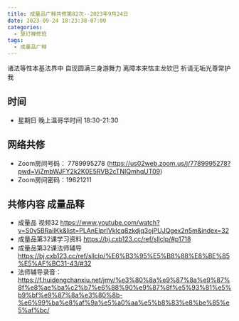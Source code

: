 ```yaml
---
title: 成量品广释共修第82次--2023年9月24日
date: 2023-09-24 18:23:38-07:00
categories:
  - 慧灯禅修班
tags:
  - 成量品广释
---
```



诸法等性本基法界中 自现圆满三身游舞力 离障本来怙主龙钦巴 祈请无垢光尊常护我

## 时间

* 星期日 晚上温哥华时间 18:30-21:30

## 网络共修

* Zoom房间号码： 7789995278 (https://us02web.zoom.us/j/7789995278?pwd=VjZmbWJFY2k2K0E5RVB2cTNIQmhqUT09)
* Zoom房间密码：19621211

## 共修内容 成量品释

* 成量品 视频32 https://www.youtube.com/watch?v=S0v5BRailKk&list=PLAnEIprIVklcq8zkdjq3ojPUJQgex2n5m&index=32
* 成量品第32课学习资料 https://bj.cxb123.cc/ref/sllclp/#p1718
* 成量品第32课法师辅导  https://bj.cxb123.cc/ref/sllclp/%E6%B3%95%E5%B8%88%E8%BE%85%E5%AF%BC31-43/#32
* 法师辅导录音：https://f.huidengchanxiu.net/jmy/%e3%80%8a%e9%87%8a%e9%87%8f%e8%ae%ba%c2%b7%e6%88%90%e9%87%8f%e5%93%81%e5%b9%bf%e9%87%8a%e3%80%8b-%e6%99%ba%e8%af%9a%e5%a0%aa%e5%b8%83%e8%be%85%e5%af%bc/